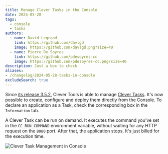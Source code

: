 ```yaml
---
title: Manage Clever Tasks in the Console
date: 2024-05-28
tags:
  - console
  - tasks
authors:
  - name: David Legrand
    link: https://github.com/davlgd
    image: https://github.com/davlgd.png?size=40
  - name: Pierre De Soyres
    link: https://github.com/pdesoyres-cc
    image: https://github.com/pdesoyres-cc.png?size=40
description: Just a box to check
aliases:
- /changelog/2024-05-28-tasks-in-console
excludeSearch: true
---
```


Since [its release 3.5.2](../04-11-clever-tools-3.5.2/), Clever Tools is able to manage [Clever Tasks](/developers/doc/develop/tasks/). It's now possible to create, configure and deploy them directly from the Console. To declare an application as a Task, check the corresponding box in the `Information` tab.

A Clever Task can be run on demand. It executes the command you've set in the `CC_RUN_COMMAND` environment variable, without waiting for any HTTP request on the `8080` port. After that, the application stops. It's just billed for the execution time.

![Clever Task Management in Console](/images/changelog/clever-tasks.webp "Defines a Clever Cloud application as a Task in Console")
